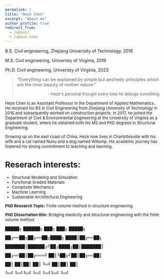 ```yaml
---
permalink: /
title: "Heze Chen"
excerpt: "About me"
author_profile: true
redirect_from: 
  - /about/
  - /about.html
---
```


B.S. Civil engineering, Zhejiang Univerisity of Technology, 2016

M.S. Civil engineering, Univeristy of Virginia, 2019

Ph.D. Civil engineering, Univeristy of Virginia, 2023

> "Everything can be explained by simple but aesthetic principles which are the inner beauty of mother nature."
><div style="text-align: right"> <font size="2"> - Heze's personal thought every time he debugs something

Heze Chen is an Assistant Professor in the Department of Applied Mathematics. He received his BS in Civil Engineering from Zhejiang University of Technology in 2016 and subsequently worked on construction projects. In 2017, he joined the Department of Civil & Environmental Engineering at the University of Virginia as a graduate student, where he obtained both his MS and PhD degrees in Structural Engineering.

Growing up on the east coast of China, Heze now lives in Charlottesville with his wife and a cat named Nunu and a dog named Willump. His academic journey has fostered his strong commitment to teaching and learning.

Reserach interests:
======
* Structural Modeling and Simulation
* Functional Graded Materials
* Composite Mechanics
* Machine Learning
* Sustainable Architectural Engineering

**PhD Research Topic:** Finite volume method in structure engineering

**PhD Dissertation title:** Bridging elasticity and structural engineering with the finite volume method

 █████╗ ██████╗ ███╗   ███╗ █████╗ 
 
██╔══██╗██╔══██╗████╗ ████║██╔══██╗

███████║██████╔╝██╔████╔██║███████║

██╔══██║██╔═══╝ ██║╚██╔╝██║██╔══██║

██║  ██║██║     ██║ ╚═╝ ██║██║  ██║

╚═╝  ╚═╝╚═╝     ╚═╝     ╚═╝╚═╝  ╚═╝
